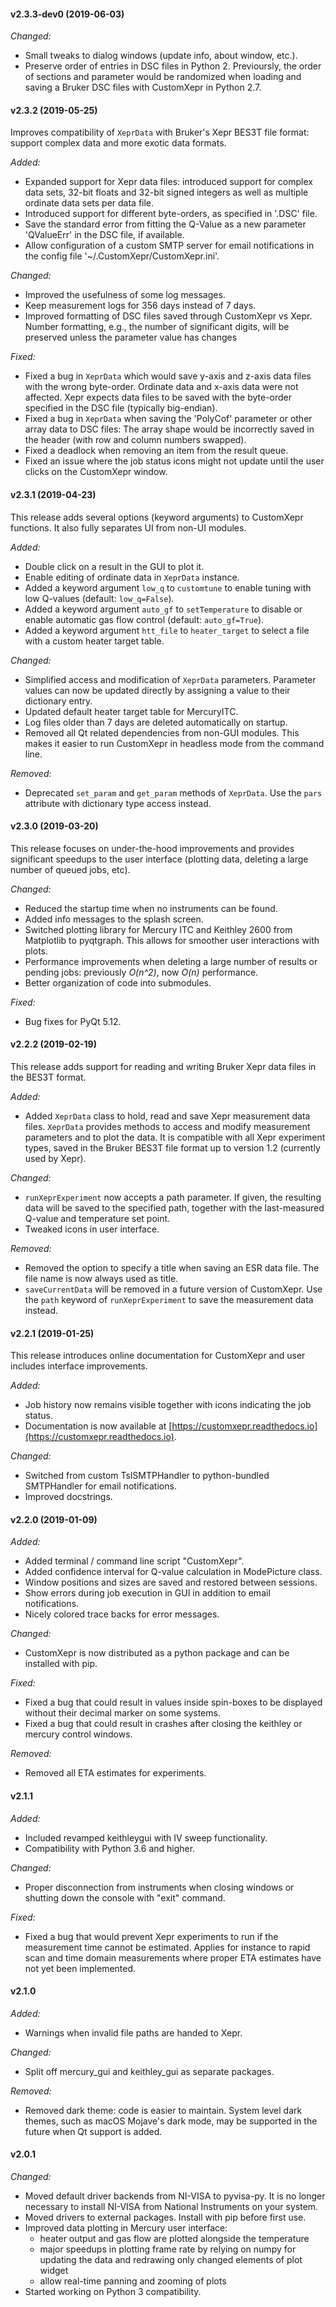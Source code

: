 #### v2.3.3-dev0 (2019-06-03)

_Changed:_
- Small tweaks to dialog windows (update info, about window, etc.).
- Preserve order of entries in DSC files in Python 2. Previoursly, the order of sections
  and parameter would be randomized when loading and saving a Bruker DSC files with
  CustomXepr in Python 2.7.

#### v2.3.2 (2019-05-25)

Improves compatibility of `XeprData` with Bruker's Xepr BES3T file format: support
complex data and more exotic data formats.

_Added:_

- Expanded support for Xepr data files: introduced support for complex data sets, 32-bit
  floats and 32-bit signed integers as well as multiple ordinate data sets per data file.
- Introduced support for different byte-orders, as specified in '.DSC' file.
- Save the standard error from fitting the Q-Value as a new parameter 'QValueErr' in the
  DSC file, if available.
- Allow configuration of a custom SMTP server for email notifications in the config file
  '~/.CustomXepr/CustomXepr.ini'.

_Changed:_

- Improved the usefulness of some log messages.
- Keep measurement logs for 356 days instead of 7 days.
- Improved formatting of DSC files saved through CustomXepr vs Xepr. Number formatting,
  e.g., the number of significant digits, will be preserved unless the parameter value
  has changes

_Fixed:_

- Fixed a bug in `XeprData` which would save y-axis and z-axis data files with the wrong
  byte-order. Ordinate data and x-axis data were not affected. Xepr expects data files to
  be saved with the byte-order specified in the DSC file (typically big-endian).
- Fixed a bug in `XeprData` when saving the 'PolyCof' parameter or other array data to
  DSC files: The array shape would be incorrectly saved in the header (with row and
  column numbers swapped).
- Fixed a deadlock when removing an item from the result queue.
- Fixed an issue where the job status icons might not update until the user clicks on the
  CustomXepr window.

#### v2.3.1 (2019-04-23)

This release adds several options (keyword arguments) to CustomXepr functions. It also
fully separates UI from non-UI modules.

_Added:_

- Double click on a result in the GUI to plot it.
- Enable editing of ordinate data in `XeprData` instance.
- Added a keyword argument `low_q` to `customtune` to enable tuning with low Q-values
  (default: `low_q=False`).
- Added a keyword argument `auto_gf` to `setTemperature` to disable or enable automatic
  gas flow control (default: `auto_gf=True`).
- Added a keyword argument `htt_file` to `heater_target` to select a file with a custom
  heater target table.

_Changed:_

- Simplified access and modification of `XeprData` parameters. Parameter values can now be
  updated directly by assigning a value to their dictionary entry.
- Updated default heater target table for MercuryITC.
- Log files older than 7 days are deleted automatically on startup.
- Removed all Qt related dependencies from non-GUI modules. This makes it easier to run
  CustomXepr in headless mode from the command line.

_Removed:_

- Deprecated `set_param` and `get_param` methods of `XeprData`. Use the `pars` attribute
  with dictionary type access instead.

#### v2.3.0 (2019-03-20)

This release focuses on under-the-hood improvements and provides significant speedups to
the user interface (plotting data, deleting a large number of queued jobs, etc).

_Changed:_

- Reduced the startup time when no instruments can be found.
- Added info messages to the splash screen.
- Switched plotting library for Mercury ITC and Keithley 2600 from Matplotlib to
  pyqtgraph. This allows for smoother user interactions with plots.
- Performance improvements when deleting a large number of results or pending jobs:
  previously _O(n^2)_, now _O(n)_ performance.
- Better organization of code into submodules.

_Fixed:_

- Bug fixes for PyQt 5.12.


#### v2.2.2 (2019-02-19)

This release adds support for reading and writing Bruker Xepr data files in the BES3T
format.

_Added:_

- Added `XeprData` class to hold, read and save Xepr measurement data files. `XeprData`
  provides methods to access and modify measurement parameters and to plot the data.
  It is compatible with all Xepr experiment types, saved in the Bruker BES3T file format
  up to version 1.2 (currently used by Xepr).

_Changed:_

- `runXeprExperiment` now accepts a path parameter. If given, the resulting data
  will be saved to the specified path, together with the last-measured Q-value
  and temperature set point.
- Tweaked icons in user interface.

_Removed:_

- Removed the option to specify a title when saving an ESR data file. The file
  name is now always used as title.
- `saveCurrentData` will be removed in a future version of CustomXepr. Use the `path`
  keyword of `runXeprExperiment` to save the measurement data instead.

#### v2.2.1 (2019-01-25)

This release introduces online documentation for CustomXepr and user includes interface
improvements.

_Added:_

- Job history now remains visible together with icons indicating the job status.
- Documentation is now available at [https://customxepr.readthedocs.io](https://customxepr.readthedocs.io).

_Changed:_

- Switched from custom TslSMTPHandler to python-bundled SMTPHandler for email
  notifications.
- Improved docstrings.

#### v2.2.0 (2019-01-09)

_Added:_

- Added terminal / command line script "CustomXepr".
- Added confidence interval for Q-value calculation in ModePicture class.
- Window positions and sizes are saved and restored between sessions.
- Show errors during job execution in GUI in addition to email notifications.
- Nicely colored trace backs for error messages.

_Changed:_

- CustomXepr is now distributed as a python package and can be installed with
  pip.

_Fixed:_

- Fixed a bug that could result in values inside spin-boxes to be displayed
  without their decimal marker on some systems.
- Fixed a bug that could result in crashes after closing the keithley or
  mercury control windows.

_Removed:_

- Removed all ETA estimates for experiments.

#### v2.1.1

_Added:_

- Included revamped keithleygui with IV sweep functionality.
- Compatibility with Python 3.6 and higher.

_Changed:_

- Proper disconnection from instruments when closing windows or shutting down
  the console with "exit" command.

_Fixed:_

- Fixed a bug that would prevent Xepr experiments to run if the measurement
  time cannot be estimated. Applies for instance to rapid scan and time domain
  measurements where proper ETA estimates have not yet been implemented.

#### v2.1.0

_Added:_

- Warnings when invalid file paths are handed to Xepr.

_Changed:_

- Split off mercury_gui and keithley_gui as separate packages.

_Removed:_

- Removed dark theme: code is easier to maintain. System level dark themes,
  such as macOS Mojave's dark mode, may be supported in the future when Qt
  support is added.

#### v2.0.1

_Changed:_

- Moved default driver backends from NI-VISA to pyvisa-py. It is no longer
  necessary to install NI-VISA from National Instruments on your system.
- Moved drivers to external packages. Install with pip before first use.
- Improved data plotting in Mercury user interface:
    - heater output and gas flow are plotted alongside the temperature
    - major speedups in plotting frame rate by relying on numpy for updating the
      data and redrawing only changed elements of plot widget
    - allow real-time panning and zooming of plots
- Started working on Python 3 compatibility.
